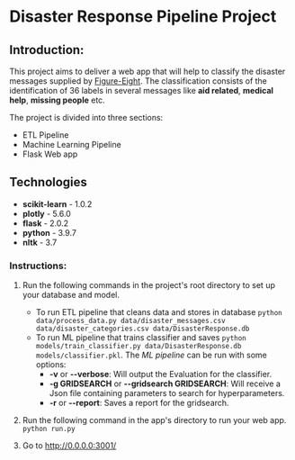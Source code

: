 # Disaster Response Pipeline Project

## Introduction:

This project aims to deliver a web app that will help to classify the disaster messages supplied by [Figure-Eight](https://www.figure-eight.com/). The classification consists of the identification of 36 labels in several messages like **aid related**, **medical help**, **missing people** etc.

The project is divided into three sections:
* ETL Pipeline
* Machine Learning Pipeline
* Flask Web app

## Technologies

* **scikit-learn** - 1.0.2
* **plotly** - 5.6.0
* **flask** - 2.0.2
* **python** - 3.9.7
* **nltk** - 3.7

### Instructions:
1. Run the following commands in the project's root directory to set up your database and model.

    - To run ETL pipeline that cleans data and stores in database
        `python data/process_data.py data/disaster_messages.csv data/disaster_categories.csv data/DisasterResponse.db`
    - To run ML pipeline that trains classifier and saves
        `python models/train_classifier.py data/DisasterResponse.db models/classifier.pkl`. The *ML  pipeline* can be run with some options:
        - **-v** or **--verbose**: Will output the Evaluation for the classifier.
        - **-g GRIDSEARCH**  or **--gridsearch GRIDSEARCH**: Will receive a Json file containing parameters to search for hyperparameters.
        - **-r** or **--report**: Saves a report for the gridsearch.


2. Run the following command in the app's directory to run your web app.
    `python run.py`

3. Go to http://0.0.0.0:3001/

